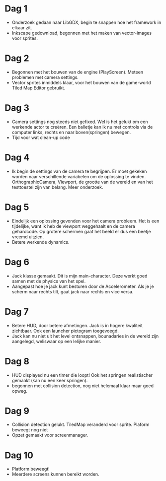 # Dag 1
- Onderzoek gedaan naar LibGDX, begin te snappen hoe het framework in elkaar zit.
- Inkscape gedownload, begonnen met het maken van vector-images voor sprites.

# Dag 2
- Begonnen met het bouwen van de engine (PlayScreen). Meteen problemen met camera settings.
- Vector sprites inmiddels klaar, voor het bouwen van de game-world Tiled Map Editor gebruikt.
# Dag 3
- Camera settings nog steeds niet gefixed. Wel is het gelukt om een werkende actor te creëren. Een balletje kan ik nu met controls via de computer links, rechts en naar boven(springen) bewegen.
- Tijd voor wat clean-up code

# Dag 4

- Ik begin de settings van de camera te begrijpen. Er moet gekeken worden naar verschillende variabelen om de oplossing te vinden. OrthographicCamera, Viewport, de grootte van de wereld en van het testtoestel zijn van belang. Meer onderzoek. 

# Dag 5

- Eindelijk een oplossing gevonden voor het camera probleem. Het is een tijdelijke, want ik heb de viewport weggehaalt en de camera gehardcode. Op grotere schermen gaat het beeld er dus een beetje vreemd uitzien.
- Betere werkende dynamics.

# Dag 6

- Jack klasse gemaakt. Dit is mijn main-character. Deze werkt goed samen met de physics van het spel.
- Aangepast hoe je jack kunt besturen door de Accelerometer. Als je je scherm naar rechts tilt, gaat jack naar rechts en vice versa. 

# Dag 7

- Betere HUD, door betere afmetingen. Jack is in hogere kwaliteit zichtbaar. Ook een launcher pictogram toegevoegd. 
- Jack kan nu niet uit het level ontsnappen, bounadaries in de wereld zijn aangelegd, weliswaar op een lelijke manier.


# Dag 8

- HUD displayed nu een timer die loopt! Ook het springen realistischer gemaakt (kan nu een keer springen).
- begonnen met collision detection, nog niet helemaal klaar maar goed opweg.

# Dag 9

- Collision detection gelukt. TiledMap veranderd voor sprite. Plaform beweegt nog niet
- Opzet gemaakt voor screenmanager.

# Dag 10

- Platform beweegt! 
- Meerdere screens kunnen bereikt worden.
